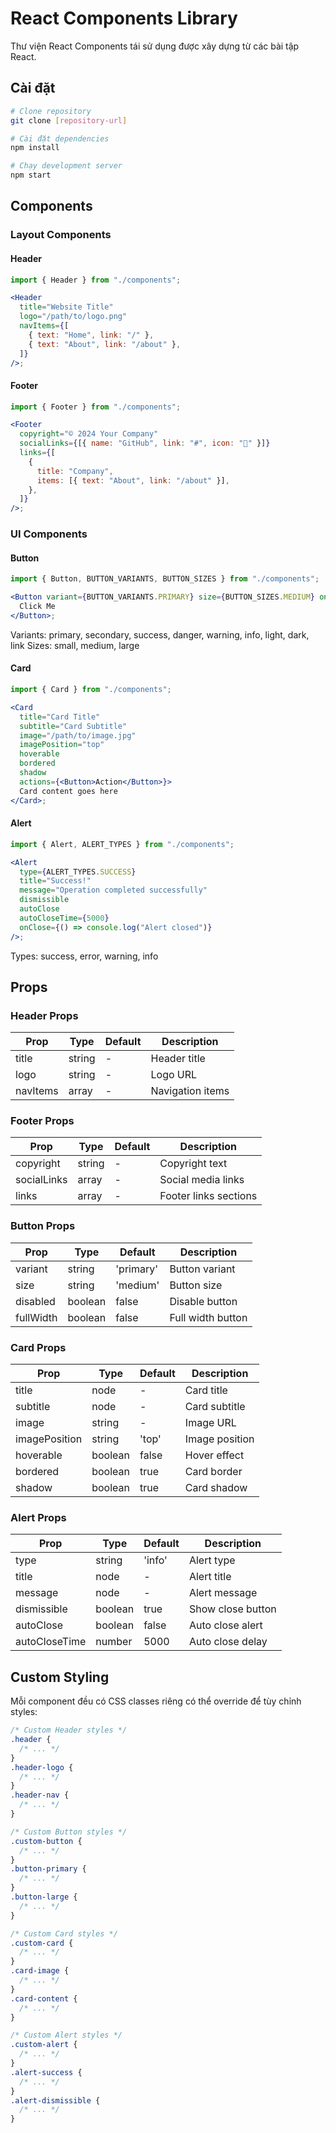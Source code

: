 # React Components Library

Thư viện React Components tái sử dụng được xây dựng từ các bài tập React.

## Cài đặt

```bash
# Clone repository
git clone [repository-url]

# Cài đặt dependencies
npm install

# Chạy development server
npm start
```

## Components

### Layout Components

#### Header

```jsx
import { Header } from "./components";

<Header
  title="Website Title"
  logo="/path/to/logo.png"
  navItems={[
    { text: "Home", link: "/" },
    { text: "About", link: "/about" },
  ]}
/>;
```

#### Footer

```jsx
import { Footer } from "./components";

<Footer
  copyright="© 2024 Your Company"
  socialLinks={[{ name: "GitHub", link: "#", icon: "🔗" }]}
  links={[
    {
      title: "Company",
      items: [{ text: "About", link: "/about" }],
    },
  ]}
/>;
```

### UI Components

#### Button

```jsx
import { Button, BUTTON_VARIANTS, BUTTON_SIZES } from "./components";

<Button variant={BUTTON_VARIANTS.PRIMARY} size={BUTTON_SIZES.MEDIUM} onClick={() => console.log("Clicked!")}>
  Click Me
</Button>;
```

Variants: primary, secondary, success, danger, warning, info, light, dark, link
Sizes: small, medium, large

#### Card

```jsx
import { Card } from "./components";

<Card
  title="Card Title"
  subtitle="Card Subtitle"
  image="/path/to/image.jpg"
  imagePosition="top"
  hoverable
  bordered
  shadow
  actions={<Button>Action</Button>}>
  Card content goes here
</Card>;
```

#### Alert

```jsx
import { Alert, ALERT_TYPES } from "./components";

<Alert
  type={ALERT_TYPES.SUCCESS}
  title="Success!"
  message="Operation completed successfully"
  dismissible
  autoClose
  autoCloseTime={5000}
  onClose={() => console.log("Alert closed")}
/>;
```

Types: success, error, warning, info

## Props

### Header Props

| Prop     | Type   | Default | Description      |
| -------- | ------ | ------- | ---------------- |
| title    | string | -       | Header title     |
| logo     | string | -       | Logo URL         |
| navItems | array  | -       | Navigation items |

### Footer Props

| Prop        | Type   | Default | Description           |
| ----------- | ------ | ------- | --------------------- |
| copyright   | string | -       | Copyright text        |
| socialLinks | array  | -       | Social media links    |
| links       | array  | -       | Footer links sections |

### Button Props

| Prop      | Type    | Default   | Description       |
| --------- | ------- | --------- | ----------------- |
| variant   | string  | 'primary' | Button variant    |
| size      | string  | 'medium'  | Button size       |
| disabled  | boolean | false     | Disable button    |
| fullWidth | boolean | false     | Full width button |

### Card Props

| Prop          | Type    | Default | Description    |
| ------------- | ------- | ------- | -------------- |
| title         | node    | -       | Card title     |
| subtitle      | node    | -       | Card subtitle  |
| image         | string  | -       | Image URL      |
| imagePosition | string  | 'top'   | Image position |
| hoverable     | boolean | false   | Hover effect   |
| bordered      | boolean | true    | Card border    |
| shadow        | boolean | true    | Card shadow    |

### Alert Props

| Prop          | Type    | Default | Description       |
| ------------- | ------- | ------- | ----------------- |
| type          | string  | 'info'  | Alert type        |
| title         | node    | -       | Alert title       |
| message       | node    | -       | Alert message     |
| dismissible   | boolean | true    | Show close button |
| autoClose     | boolean | false   | Auto close alert  |
| autoCloseTime | number  | 5000    | Auto close delay  |

## Custom Styling

Mỗi component đều có CSS classes riêng có thể override để tùy chỉnh styles:

```css
/* Custom Header styles */
.header {
  /* ... */
}
.header-logo {
  /* ... */
}
.header-nav {
  /* ... */
}

/* Custom Button styles */
.custom-button {
  /* ... */
}
.button-primary {
  /* ... */
}
.button-large {
  /* ... */
}

/* Custom Card styles */
.custom-card {
  /* ... */
}
.card-image {
  /* ... */
}
.card-content {
  /* ... */
}

/* Custom Alert styles */
.custom-alert {
  /* ... */
}
.alert-success {
  /* ... */
}
.alert-dismissible {
  /* ... */
}
```
